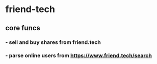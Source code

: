 # friend-tech



## core funcs
### - sell and buy shares from friend.tech
### - parse online users from https://www.friend.tech/search
